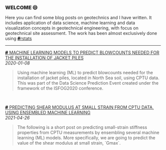 <body style="color: #2F2F2F;">
  
<h2 style="font-size: 16px; font-weight: 900;">WELCOME 😄</h2>  

<p>Here you can find some blog posts on geotechnics and I have written. It includes application of data science, machine learning and data visualization concepts in geotechnical engineering, with focus on geotechnical site assessment. The work has been almost exclusively done using <a style="color: #2F2F2F;" href="https://www.r-project.org/" target="_blank"><span style="color: #2F2F2F; font-weight: 900;">#</span>rstats</a></p>
 
<hr>    
 
<p style="font-weight: normal;"><a style="color:#2F2F2F; text-transform: uppercase;" href="https://erdirstats.github.io/isfog-2020-final.html" target="_blank"><span style="color: #2F2F2F; font-weight: 900;">#</span> Machine learning models to predict blowcounts needed for the installation of jacket piles</a><br><span style="font-style: italic; font-weight: normal;">2020-01-08</span></p> 
<blockquote style="font-style: normal;">Using machine learning (ML) to predict blowcounts needed for the installation of jacket piles, located in North Sea soil, using CPTU data. This was part of the Data Science Prediction Event created under the framework of the ISFOG2020 conference.</blockquote> 
 
<br>    
 
<p style="font-weight: normal;"><a style="color:#2F2F2F; text-transform: uppercase;" href="https://erdirstats.github.io/isfog-2020-final.html" target="_blank"><span style="color: #2F2F2F; font-weight: 900;">#</span> Predicting shear modulus at small strain from CPTU data, using ensembled machine learning</a><br><span style="font-style: italic; font-weight: normal;">2021-04-26</span></p> 
<blockquote>The following is a short post on predicting small-strain stiffness properties from CPTU measurements by ensembling several machine learning (ML) models. More specifically, we are going to predict the value of the shear modulus at small strain, `Gmax`.</blockquote> 

</body>
